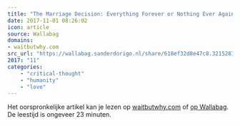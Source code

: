 ```yaml
---
title: "The Marriage Decision: Everything Forever or Nothing Ever Again"
date: 2017-11-01 08:26:02
icon: article
source: Wallabag
domains:
- waitbutwhy.com
src_url: "https://wallabag.sanderdorigo.nl/share/618ef32d8e47c8.32152878"
2017: "11"
categories:
    - "critical-thought"
    - "humanity"
    - "love"
---
```

Het oorspronkelijke artikel kan je lezen op [waitbutwhy.com](https://waitbutwhy.com/2016/09/marriage-decision.html) of [op Wallabag](https://wallabag.sanderdorigo.nl/share/618ef32d8e47c8.32152878). De leestijd is ongeveer 23 minuten.